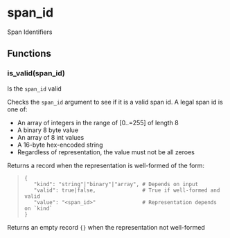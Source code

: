 
# span_id

 Span Identifiers


## Functions

### is_valid(span_id)

Is the `span_id` valid

Checks the `span_id` argument to see if it is a valid
span id. A legal span id is one of:

* An array of integers in the range of [0..=255] of length 8
* A binary 8 byte value
* An array of 8 int values
* A 16-byte hex-encoded string
* Regardless of representation, the value must not be all zeroes

Returns a record when the representation is well-formed of the form:

> ```tremor
> {
>    "kind": "string"|"binary"|"array", # Depends on input
>    "valid": true|false,               # True if well-formed and valid
>    "value": "<span_id>"               # Representation depends on `kind`
> }
> ```

Returns an empty record `{}` when the representation not well-formed

